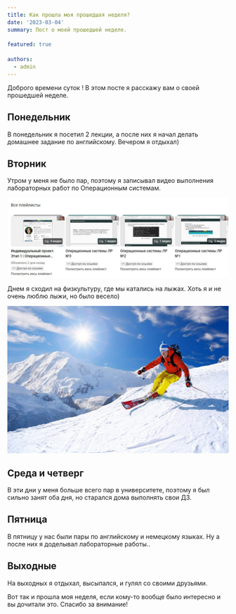 ```yaml
---
title: Как прошла моя прошедшая неделя? 
date: '2023-03-04'
summary: Пост о моей прошедшей неделе.

featured: true

authors:
  - admin
---
```

Доброго времени суток ! В этом посте я расскажу вам о своей прошедшей неделе.

## Понедельник

В понедельник я посетил 2 лекции, а после них я начал делать домашнее задание по английскому. Вечером я отдыхал)

## Вторник 

Утром у меня не было пар, поэтому я записывал видео выполнения лабораторных работ по Операционным системам.

![png](Os.jpg)

Днем я сходил на физкультуру, где мы катались на лыжах. Хоть я и не очень люблю лыжи, но было весело)

![](L.jpg)

## Среда и четверг

В эти дни у меня больше всего пар в университете, поэтому я был сильно занят оба дня, но старался дома выполнять свои ДЗ.

## Пятница

В пятницу у нас были пары по английскому и немецкому языках. Ну а после них я доделывал лабораторные работы..

## Выходные 

На выходных я отдыхал, высыпался, и гулял со своими друзьями.

Вот так и прошла моя неделя, если кому-то вообще было интересно и вы дочитали это. Спасибо за внимание!

